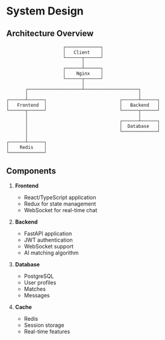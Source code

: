 # System Design

## Architecture Overview

```plaintext
                     ┌─────────────┐
                     │   Client    │
                     └──────┬──────┘
                            │
                     ┌──────┴──────┐
                     │    Nginx    │
                     └──────┬──────┘
                            │
       ┌────────────────────┴────────────────────┐
       │                                         │
┌──────┴──────┐                           ┌──────┴──────┐
│   Frontend  │                           │   Backend   │
└──────┬──────┘                           └──────┬──────┘
       │                                         │
       │                                  ┌──────┴──────┐
       │                                  │  Database   │
       │                                  └─────────────┘
       │
┌──────┴──────┐
│    Redis    │
└─────────────┘
```

## Components

1. **Frontend**
   - React/TypeScript application
   - Redux for state management
   - WebSocket for real-time chat

2. **Backend**
   - FastAPI application
   - JWT authentication
   - WebSocket support
   - AI matching algorithm

3. **Database**
   - PostgreSQL
   - User profiles
   - Matches
   - Messages

4. **Cache**
   - Redis
   - Session storage
   - Real-time features

